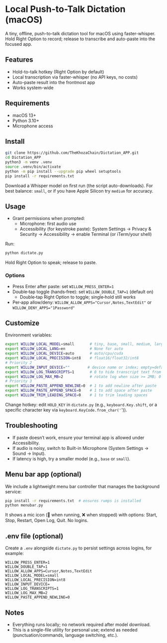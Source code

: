 # Local Push-to-Talk Dictation (macOS)

A tiny, offline, push-to-talk dictation tool for macOS using faster-whisper. Hold Right Option to record; release to transcribe and auto-paste into the focused app.

## Features
- Hold-to-talk hotkey (Right Option by default)
- Local transcription via faster-whisper (no API keys, no costs)
- Auto-paste result into the frontmost app
- Works system-wide

## Requirements
- macOS 13+
- Python 3.10+
- Microphone access

## Install
```bash
git clone https://github.com/TheKhozaChain/Dictation_APP.git
cd Dictation_APP
python3 -m venv .venv
source .venv/bin/activate
python -m pip install --upgrade pip wheel setuptools
pip install -r requirements.txt
```

Download a Whisper model on first run (the script auto-downloads). For best balance: `small`, or if you have Apple Silicon try `medium` for accuracy.

## Usage
- Grant permissions when prompted:
  - Microphone: first audio use
  - Accessibility (for keystroke paste): System Settings → Privacy & Security → Accessibility → enable Terminal (or iTerm/your shell)

Run:
```bash
python dictate.py
```
Hold Right Option to speak; release to paste.

### Options
- Press Enter after paste: set `WILLOW_PRESS_ENTER=1`
- Double‑tap toggle (hands‑free): set `WILLOW_DOUBLE_TAP=1` (default on)
  - Double‑tap Right Option to toggle; single‑hold still works
- Per‑app allow/deny: `WILLOW_ALLOW_APPS="Cursor,Notes,TextEdit"` or `WILLOW_DENY_APPS="1Password"`

## Customize
Environment variables:
```bash
export WILLOW_LOCAL_MODEL=small       # tiny, base, small, medium, large-v3
export WILLOW_LOCAL_LANG=en           # None for auto
export WILLOW_LOCAL_DEVICE=auto       # auto/cpu/cuda
export WILLOW_LOCAL_PRECISION=int8    # float16/float32/int8
# Priority 2
export WILLOW_INPUT_DEVICE=""        # device name or index; empty=default
export WILLOW_LOG_TRANSCRIPTS=1       # 0 to hide transcript text from logs
export WILLOW_LOG_MAX_MB=2            # rotate log when size >= 2MB; 0 disables
# Priority 3
export WILLOW_PASTE_APPEND_NEWLINE=0  # 1 to add newline after paste
export WILLOW_PASTE_APPEND_SPACE=0    # 1 to add space after paste
export WILLOW_TRIM_LEADING_SPACE=0    # 1 to trim leading spaces
```

Change hotkey: edit `HOLD_KEY` in `dictate.py` (e.g., `keyboard.Key.shift`, or a specific character key via `keyboard.KeyCode.from_char('`')).

## Troubleshooting
- If paste doesn’t work, ensure your terminal app is allowed under Accessibility.
- If audio is noisy, switch to Built-in Microphone (System Settings → Sound → Input).
- If latency is high, try a smaller model (e.g., `base` or `small`).

## Menu bar app (optional)
We include a lightweight menu bar controller that manages the background service:
```bash
pip install -r requirements.txt  # ensures rumps is installed
python menubar.py
```
It shows a mic icon (🎤 when running, ❌ when stopped) with options: Start, Stop, Restart, Open Log, Quit. No logins.

## .env file (optional)
Create a `.env` alongside `dictate.py` to persist settings across logins, for example:
```
WILLOW_PRESS_ENTER=1
WILLOW_DOUBLE_TAP=1
WILLOW_ALLOW_APPS=Cursor,Notes,TextEdit
WILLOW_LOCAL_MODEL=small
WILLOW_LOCAL_PRECISION=int8
WILLOW_INPUT_DEVICE=
WILLOW_LOG_TRANSCRIPTS=1
WILLOW_LOG_MAX_MB=2
WILLOW_PASTE_APPEND_NEWLINE=0
```

## Notes
- Everything runs locally; no network required after model download.
- This is a single-file utility for personal use; extend as needed (punctuation/commands, language switching, etc.).
